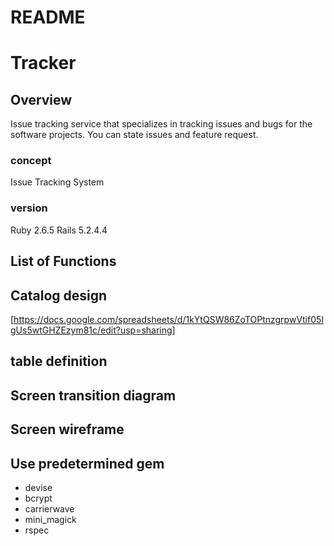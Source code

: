 # README

# Tracker

## Overview

<p>
  Issue tracking service that specializes in tracking issues and bugs for the software projects. You can state issues and feature request.
</p>

### concept

<p>Issue Tracking System</p>

### version

<p>Ruby 2.6.5 Rails 5.2.4.4</p>

## List of Functions

## Catalog design

[https://docs.google.com/spreadsheets/d/1kYtQSW86ZoTOPtnzgrpwVtif05IgUs5wtGHZEzym81c/edit?usp=sharing]

## table definition

## Screen transition diagram

## Screen wireframe

## Use predetermined gem

<ul>
  <li>devise</li>
  <li>bcrypt</li>
  <li>carrierwave</li>
  <li>mini_magick</li>
  <li>rspec</li>
</ul>
